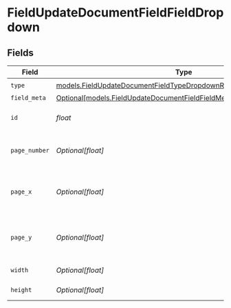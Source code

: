 # FieldUpdateDocumentFieldFieldDropdown


## Fields

| Field                                                                                                                                      | Type                                                                                                                                       | Required                                                                                                                                   | Description                                                                                                                                |
| ------------------------------------------------------------------------------------------------------------------------------------------ | ------------------------------------------------------------------------------------------------------------------------------------------ | ------------------------------------------------------------------------------------------------------------------------------------------ | ------------------------------------------------------------------------------------------------------------------------------------------ |
| `type`                                                                                                                                     | [models.FieldUpdateDocumentFieldTypeDropdownRequestBody1](../models/fieldupdatedocumentfieldtypedropdownrequestbody1.md)                   | :heavy_check_mark:                                                                                                                         | N/A                                                                                                                                        |
| `field_meta`                                                                                                                               | [Optional[models.FieldUpdateDocumentFieldFieldMetaDropdownRequestBody]](../models/fieldupdatedocumentfieldfieldmetadropdownrequestbody.md) | :heavy_minus_sign:                                                                                                                         | N/A                                                                                                                                        |
| `id`                                                                                                                                       | *float*                                                                                                                                    | :heavy_check_mark:                                                                                                                         | The ID of the field to update.                                                                                                             |
| `page_number`                                                                                                                              | *Optional[float]*                                                                                                                          | :heavy_minus_sign:                                                                                                                         | The page number the field will be on.                                                                                                      |
| `page_x`                                                                                                                                   | *Optional[float]*                                                                                                                          | :heavy_minus_sign:                                                                                                                         | The X coordinate of where the field will be placed.                                                                                        |
| `page_y`                                                                                                                                   | *Optional[float]*                                                                                                                          | :heavy_minus_sign:                                                                                                                         | The Y coordinate of where the field will be placed.                                                                                        |
| `width`                                                                                                                                    | *Optional[float]*                                                                                                                          | :heavy_minus_sign:                                                                                                                         | The width of the field.                                                                                                                    |
| `height`                                                                                                                                   | *Optional[float]*                                                                                                                          | :heavy_minus_sign:                                                                                                                         | The height of the field.                                                                                                                   |